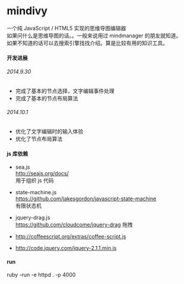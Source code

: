 mindivy
=======

一个纯 JavaScript / HTML5 实现的思维导图编辑器 <br/>
如果问什么是思维导图的话。。一般来说用过 mindmanager 的朋友就知道。<br/>
如果不知道的话可以去搜索引擎找找介绍。算是比较有用的知识工具。


#### 开发进展

###### 2014.9.30

- 完成了基本的节点选择，文字编辑事件处理
- 完成了基本的节点布局算法

###### 2014.10.1

- 优化了文字编辑时的输入体验
- 优化了节点布局算法

#### js 库依赖

- sea.js <br/>
  http://seajs.org/docs/ <br/>
  用于组织 js 代码

- state-machine.js <br/>
  https://github.com/jakesgordon/javascript-state-machine <br/>
  有限状态机

- jquery-drag.js <br/>
  https://github.com/cloudcome/jquery-drag
  拖拽

- http://coffeescript.org/extras/coffee-script.js

- http://code.jquery.com/jquery-2.1.1.min.js

#### run
ruby -run -e httpd . -p 4000
